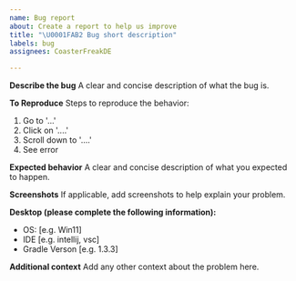 ```yaml
---
name: Bug report
about: Create a report to help us improve
title: "\U0001FAB2 Bug short description"
labels: bug
assignees: CoasterFreakDE

---
```


**Describe the bug**
A clear and concise description of what the bug is.

**To Reproduce**
Steps to reproduce the behavior:

1. Go to '...'
2. Click on '....'
3. Scroll down to '....'
4. See error

**Expected behavior**
A clear and concise description of what you expected to happen.

**Screenshots**
If applicable, add screenshots to help explain your problem.

**Desktop (please complete the following information):**

- OS: [e.g. Win11]
- IDE [e.g. intellij, vsc]
- Gradle Verson [e.g. 1.3.3]

**Additional context**
Add any other context about the problem here.

